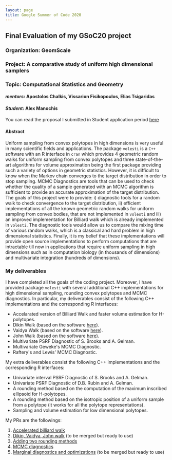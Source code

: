 ```yaml
---
layout: page
title: Google Summer of Code 2020
---
```


## <span style="text-align:center;">Final Evaluation of my GSoC20 project  

### <span style="text-align:center;">Organization: GeomScale  
### <span style="text-align:center;">Project: A comparative study of uniform high dimensional samplers  
### <span style="text-align:center;">Topic:  Computational Statistics and Geometry  

#### *mentors:* Apostolos Chalkis, Vissarion Fisikopoulos, Elias Tsigaridas  
#### *Student:* Alex Manochis

You can read the proposal I submitted in Student application period [here](https://drive.google.com/file/d/1HiUnzKwEE5-PIVtFyS9TvHrgh3wUH5PN/view?usp=sharing)

#### Abstract

Uniform sampling from convex polytopes in high dimensions is very useful in many scientific fields and applications. The package `volesti` is a `C++` software with an R interface in `cran` which provides 4 geometric random walks for uniform sampling from convex polytopes and three state-of-the-art algorithms for volume approximation being the first package providing such a variety of 
options in geometric statistics. However, it is difficult to know when the Markov chain converges to the target distribution in order to stop sampling. MCMC Diagnostics are tools that can be used to check whether the quality of a sample generated with an MCMC algorithm is sufficient to provide an accurate approximation of the target distribution. The goals of this project were to provide: i) diagnostic tools for a random walk to check convergence to the target distribution, ii) efficient implementations of all the known geometric random walks for uniform sampling from convex bodies, that are not implemented in `volesti` and iii) an improved implementation for Billiard walk which is already implemented in `volesti`. The diagnostic tools would allow us to compare the mixing time of various random walks, which is a classical and hard problem in high dimensional statistics. Finally, it is my belief that these implementations will provide open source implementations to perform computations that are intractable till now in applications that require uniform sampling in high dimensions such as in computation biology (in thousands of dimensions) and multivariate integration (hundreds of dimensions). 

### My deliverables    

I have completed all the goals of the coding project. Moreover, I have provided package `volesti` with several additional C++ implementations for high dimensional sampling, rounding convex polytopes and MCMC diagnostics. In particular, my deliverables consist of the following C++ implementations and the corresponding R interfaces:  

- Accelarated version of Billiard Walk and faster volume estimation for H-polytopes.  
- Dikin Walk (based on the software [here](https://github.com/rzrsk/vaidya-walk)).  
- Vaidya Walk (based on the software [here](https://github.com/rzrsk/vaidya-walk)).  
- John Walk (based on the software [here](https://github.com/rzrsk/vaidya-walk)).  
- Multivariate PSRF Diagnostic of S. Brooks and A. Gelman.  
- Multivariate Geweke's MCMC Diagnostic.  
- Raftery's and Lewis' MCMC Diagnostic.  
  
My extra deliverables consist the following C++ implementations and the corresponding R interfaces:  

- Univariate interval PSRF Diagnostic of S. Brooks and A. Gelman.  
- Univariate PSRF Diagnostic of D.B. Rubin and A. Gelman.  
- A rounding method based on the computation of the maximum inscribed ellipsoid for H-polytopes.  
- A rounding method based on the isotropic position of a uniform sample from a polytope (it works for all the polytope representations).  
- Sampling and volume estimation for low dimensional polytopes.  

My PRs are the followings:  

1. [Accelerated billiard walk](https://github.com/GeomScale/volume_approximation/pull/92)  
2. [Dikin, Vaidya, John walk](https://github.com/GeomScale/volume_approximation/pull/88) (to be merged but ready to use)  
3. [Adding two rounding methods](https://github.com/GeomScale/volume_approximation/pull/96)  
4. [MCMC diagnostics](https://github.com/GeomScale/volume_approximation/pull/106)  
5. [Marginal diagnostics and optimizations](https://github.com/GeomScale/volume_approximation/pull/108) (to be merged but ready to use)  




